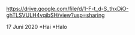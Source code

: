 https://drive.google.com/file/d/1-F-t_d-S_thxDiO-ghTLSVULH4vqibSH/view?usp=sharing

17 Juni 2020
*Hai 
*Halo
